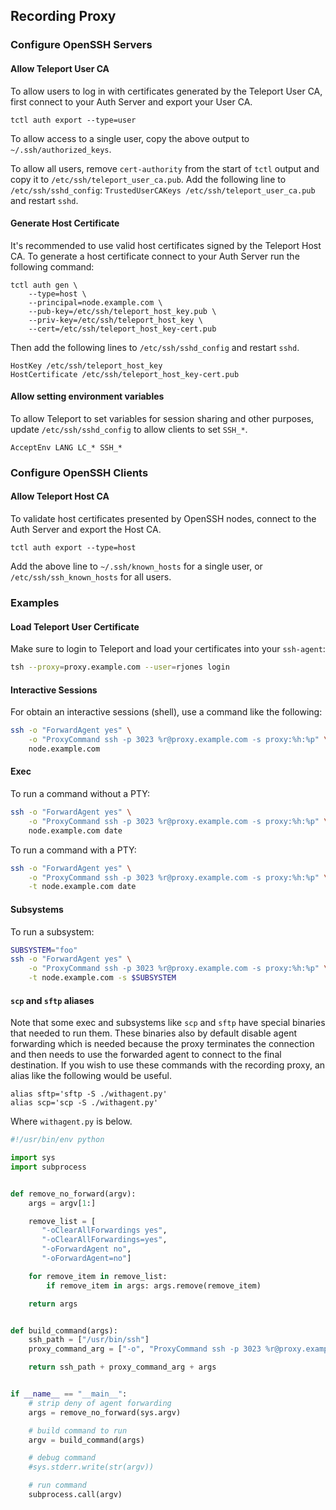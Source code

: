 ## Recording Proxy

### Configure OpenSSH Servers

#### Allow Teleport User CA

To allow users to log in with certificates generated by the Teleport User CA, first connect to your Auth Server and export your User CA.

```
tctl auth export --type=user
```

To allow access to a single user, copy the above output to `~/.ssh/authorized_keys`.

To allow all users, remove `cert-authority` from the start of `tctl` output and copy it to `/etc/ssh/teleport_user_ca.pub`. Add the following line to `/etc/ssh/sshd_config`: `TrustedUserCAKeys /etc/ssh/teleport_user_ca.pub` and restart `sshd`.

#### Generate Host Certificate

It's recommended to use valid host certificates signed by the Teleport Host CA. To generate a host certificate connect to your Auth Server run the following command:

```
tctl auth gen \
    --type=host \
    --principal=node.example.com \
    --pub-key=/etc/ssh/teleport_host_key.pub \
    --priv-key=/etc/ssh/teleport_host_key \
    --cert=/etc/ssh/teleport_host_key-cert.pub
```

Then add the following lines to `/etc/ssh/sshd_config` and restart `sshd`.

```
HostKey /etc/ssh/teleport_host_key
HostCertificate /etc/ssh/teleport_host_key-cert.pub
```

#### Allow setting environment variables

To allow Teleport to set variables for session sharing and other purposes, update `/etc/ssh/sshd_config` to allow clients to set `SSH_*`.

```
AcceptEnv LANG LC_* SSH_*
```

### Configure OpenSSH Clients

#### Allow Teleport Host CA

To validate host certificates presented by OpenSSH nodes, connect to the Auth Server and export the Host CA.

```
tctl auth export --type=host
```

Add the above line to `~/.ssh/known_hosts` for a single user, or `/etc/ssh/ssh_known_hosts` for all users.

### Examples

#### Load Teleport User Certificate

Make sure to login to Teleport and load your certificates into your `ssh-agent`:

```bash
tsh --proxy=proxy.example.com --user=rjones login
```

#### Interactive Sessions

For obtain an interactive sessions (shell), use a command like the following:

```bash
ssh -o "ForwardAgent yes" \
    -o "ProxyCommand ssh -p 3023 %r@proxy.example.com -s proxy:%h:%p" \
    node.example.com
```

#### Exec

To run a command without a PTY:

```bash
ssh -o "ForwardAgent yes" \
    -o "ProxyCommand ssh -p 3023 %r@proxy.example.com -s proxy:%h:%p" \
    node.example.com date
```

To run a command with a PTY:

```bash
ssh -o "ForwardAgent yes" \
    -o "ProxyCommand ssh -p 3023 %r@proxy.example.com -s proxy:%h:%p" \
    -t node.example.com date
```

#### Subsystems

To run a subsystem:

```bash
SUBSYSTEM="foo"
ssh -o "ForwardAgent yes" \
    -o "ProxyCommand ssh -p 3023 %r@proxy.example.com -s proxy:%h:%p" \
    -t node.example.com -s $SUBSYSTEM
```

#### `scp` and `sftp` aliases

Note that some exec and subsystems like `scp` and `sftp` have special binaries that needed to run them. These binaries also by default disable agent forwarding which is needed because the proxy terminates the connection and then needs to use the forwarded agent to connect to the final destination. If you wish to use these commands with the recording proxy, an alias like the following would be useful.


```
alias sftp='sftp -S ./withagent.py'
alias scp='scp -S ./withagent.py'
```

Where `withagent.py` is below.


```python
#!/usr/bin/env python

import sys
import subprocess


def remove_no_forward(argv):
    args = argv[1:]

    remove_list = [
       "-oClearAllForwardings yes",
       "-oClearAllForwardings=yes",
       "-oForwardAgent no",
       "-oForwardAgent=no"]

    for remove_item in remove_list:
        if remove_item in args: args.remove(remove_item)

    return args


def build_command(args):
    ssh_path = ["/usr/bin/ssh"]
    proxy_command_arg = ["-o", "ProxyCommand ssh -p 3023 %r@proxy.example.com -s proxy:%h:%p"]

    return ssh_path + proxy_command_arg + args


if __name__ == "__main__":
    # strip deny of agent forwarding
    args = remove_no_forward(sys.argv)

    # build command to run
    argv = build_command(args)

    # debug command
    #sys.stderr.write(str(argv))

    # run command
    subprocess.call(argv)
```
